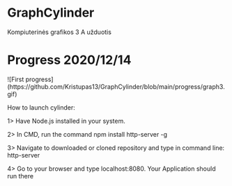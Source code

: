 # GraphCylinder
Kompiuterinės grafikos 3 A užduotis


<h1> Progress 2020/12/14 </h1>
![First progress](https://github.com/Kristupas13/GraphCylinder/blob/main/progress/graph3.gif)


How to launch cylinder:

1> Have Node.js installed in your system.

2> In CMD, run the command npm install http-server -g

3> Navigate to downloaded or cloned repository and type in command line: http-server

4> Go to your browser and type localhost:8080. Your Application should run there
